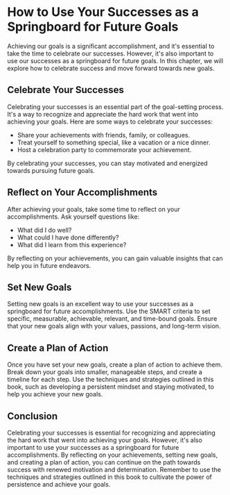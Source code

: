 How to Use Your Successes as a Springboard for Future Goals
===============================================================================================================

Achieving our goals is a significant accomplishment, and it's essential to take the time to celebrate our successes. However, it's also important to use our successes as a springboard for future goals. In this chapter, we will explore how to celebrate success and move forward towards new goals.

Celebrate Your Successes
------------------------

Celebrating your successes is an essential part of the goal-setting process. It's a way to recognize and appreciate the hard work that went into achieving your goals. Here are some ways to celebrate your successes:

* Share your achievements with friends, family, or colleagues.
* Treat yourself to something special, like a vacation or a nice dinner.
* Host a celebration party to commemorate your achievement.

By celebrating your successes, you can stay motivated and energized towards pursuing future goals.

Reflect on Your Accomplishments
-------------------------------

After achieving your goals, take some time to reflect on your accomplishments. Ask yourself questions like:

* What did I do well?
* What could I have done differently?
* What did I learn from this experience?

By reflecting on your achievements, you can gain valuable insights that can help you in future endeavors.

Set New Goals
-------------

Setting new goals is an excellent way to use your successes as a springboard for future accomplishments. Use the SMART criteria to set specific, measurable, achievable, relevant, and time-bound goals. Ensure that your new goals align with your values, passions, and long-term vision.

Create a Plan of Action
-----------------------

Once you have set your new goals, create a plan of action to achieve them. Break down your goals into smaller, manageable steps, and create a timeline for each step. Use the techniques and strategies outlined in this book, such as developing a persistent mindset and staying motivated, to help you achieve your new goals.

Conclusion
----------

Celebrating your successes is essential for recognizing and appreciating the hard work that went into achieving your goals. However, it's also important to use your successes as a springboard for future accomplishments. By reflecting on your achievements, setting new goals, and creating a plan of action, you can continue on the path towards success with renewed motivation and determination. Remember to use the techniques and strategies outlined in this book to cultivate the power of persistence and achieve your goals.


